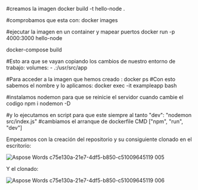 
#creamos la imagen
docker build -t hello-node .

#comprobamos que esta con:
docker images

#ejecutar la imagen en un container y mapear puertos
docker run -p 4000:3000 hello-node

docker-compose build

#Esto ara que se vayan copiando los cambios de nuestro entorno de trabajo:
    volumes:
      - .:/usr/src/app

#Para acceder a la imagen que hemos creado :
docker ps
#Con esto sabemos el nombre y lo aplicamos:
docker exec -it exampleapp bash

#instalamos nodemon para que se reinicie el servidor cuando cambie el codigo
npm i nodemon -D

#y lo ejecutamos en script para que este siempre al tanto
"dev": "nodemon src/index.js"
#cambiamos el arranque de dockerfile
CMD ["npm", "run", "dev"]

Empezamos con la creación del repositorio y su consiguiente clonado en el escritorio:

![Aspose Words c75e130a-21e7-4df5-b850-c51009645119 005](https://github.com/sergicasanova/proyectDocker/assets/130445699/5c3cad70-249f-423a-a794-6cb8c63fb837)

Y el clonado:

![Aspose Words c75e130a-21e7-4df5-b850-c51009645119 006](https://github.com/sergicasanova/proyectDocker/assets/130445699/505551f9-8ddc-4085-b2cb-306ee3602c2e)

